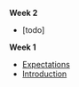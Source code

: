 **Week 2**
- [todo]

**Week 1**
- [Expectations](./wk2/wk2b_intro_html.md)
- [Introduction](./wk2/wk02_HTML_Flow_Containers.md)
